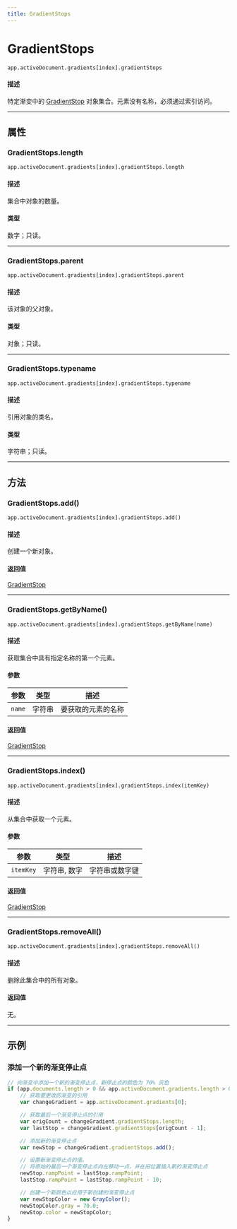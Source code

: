 ```yaml
---
title: GradientStops
---
```

# GradientStops

`app.activeDocument.gradients[index].gradientStops`

#### 描述

特定渐变中的 [GradientStop](.././GradientStop) 对象集合。元素没有名称，必须通过索引访问。

---

## 属性

### GradientStops.length

`app.activeDocument.gradients[index].gradientStops.length`

#### 描述

集合中对象的数量。

#### 类型

数字；只读。

---

### GradientStops.parent

`app.activeDocument.gradients[index].gradientStops.parent`

#### 描述

该对象的父对象。

#### 类型

对象；只读。

---

### GradientStops.typename

`app.activeDocument.gradients[index].gradientStops.typename`

#### 描述

引用对象的类名。

#### 类型

字符串；只读。

---

## 方法

### GradientStops.add()

`app.activeDocument.gradients[index].gradientStops.add()`

#### 描述

创建一个新对象。

#### 返回值

[GradientStop](.././GradientStop)

---

### GradientStops.getByName()

`app.activeDocument.gradients[index].gradientStops.getByName(name)`

#### 描述

获取集合中具有指定名称的第一个元素。

#### 参数

| 参数      | 类型   | 描述         |
| --------- | ------ | ------------------ |
| `name`    | 字符串 | 要获取的元素的名称 |

#### 返回值

[GradientStop](.././GradientStop)

---

### GradientStops.index()

`app.activeDocument.gradients[index].gradientStops.index(itemKey)`

#### 描述

从集合中获取一个元素。

#### 参数

| 参数      | 类型     | 描述       |
| --------- | -------------- | ---------------- |
| `itemKey` | 字符串, 数字   | 字符串或数字键   |

#### 返回值

[GradientStop](.././GradientStop)

---

### GradientStops.removeAll()

`app.activeDocument.gradients[index].gradientStops.removeAll()`

#### 描述

删除此集合中的所有对象。

#### 返回值

无。

---

## 示例

### 添加一个新的渐变停止点

```javascript
// 向渐变中添加一个新的渐变停止点，新停止点的颜色为 70% 灰色
if (app.documents.length > 0 && app.activeDocument.gradients.length > 0) {
    // 获取要更改的渐变的引用
    var changeGradient = app.activeDocument.gradients[0];

    // 获取最后一个渐变停止点的引用
    var origCount = changeGradient.gradientStops.length;
    var lastStop = changeGradient.gradientStops[origCount - 1];

    // 添加新的渐变停止点
    var newStop = changeGradient.gradientStops.add();

    // 设置新渐变停止点的值。
    // 将原始的最后一个渐变停止点向左移动一点，并在旧位置插入新的渐变停止点
    newStop.rampPoint = lastStop.rampPoint;
    lastStop.rampPoint = lastStop.rampPoint - 10;

    // 创建一个新颜色以应用于新创建的渐变停止点
    var newStopColor = new GrayColor();
    newStopColor.gray = 70.0;
    newStop.color = newStopColor;
}
```
